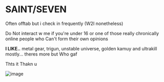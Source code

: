 # SAINT/SEVEN

Often offtab but i check in frequently (W2I nonetheless)

Do Not interact w me if you're under 16 or one of those really chronically online people who Can't form their own opinions

**I LIKE..** metal gear, trigun, unstable universe, golden kamuy and ultrakill mostly... theres more but Who gaf

Thts it Thakn u

![image](https://files.catbox.moe/3340il.gif)
